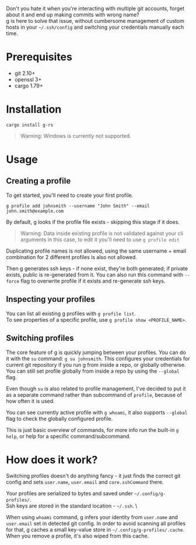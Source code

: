 Don't you hate it when you're interacting with multiple git accounts, forget about it and end up making commits with
wrong name? \
g is here to solve that issue, without cumbersome management of custom hosts in your `~/.ssh/config` and switching your
credentials manually each time.

# Prerequisites

- git 2.10+
- openssl 3+
- cargo 1.79+

# Installation

```
cargo install g-rs
```

> Warning: Windows is currently not supported.

# Usage

## Creating a profile

To get started, you'll need to create your first profile.

```
g profile add johnsmith --username "John Smith" --email john.smith@example.com
```

By default, g looks if the profile file exists - skipping this stage if it does.
> Warning: Data inside existing profile is not validated against your cli arguments in this case, to edit it you'll need
> to use `g profile edit`

Duplicating profile names is not allowed, using the same username + email combination for 2 different profiles is also
not allowed.

Then g generates ssh keys - if none exist, they're both generated; if private exists, public is re-generated from it.
You can also run this command with `--force` flag to overwrite profile if it exists and re-generate ssh keys.

## Inspecting your profiles

You can list all existing g profiles with `g profile list`. \
To see properties of a specific profile, use `g profile show <PROFILE_NAME>`.

## Switching profiles

The core feature of g is quickly jumping between your profiles. You can do it with the `su` command: `g su johnsmith`.
This configures your credentials for current git repository if you run g from inside a repo, or globally otherwise.
You can still set profile globally from inside a repo by using the `--global` flag.

Even though `su` is also related to profile management, I've decided to put it as a separate command rather than
subcommand of `profile`, because of how often it is used.

You can see currently active profile with `g whoami`, it also supports `--global` flag to check the globally configured
profile.

This is just basic overview of commands, for more info run the built-in `g help`, or help for a specific
command/subcommand.

# How does it work?

Switching profiles doesn't do anything fancy - it just finds the correct git config and sets `user.name`, `user.email`
and `core.sshCommand` there.

Your profiles are serialized to bytes and saved under `~/.config/g-profiles/`. \
Ssh keys are stored in the standard location - `~/.ssh`. \

When using `whoami` command, g infers your identity from `user.name` and `user.email` set in detected git config.
In order to avoid scanning all profiles for that, g caches a small key-value store in `~/.config/g-profiles/.cache`.
When you remove a profile, it's also wiped from this cache.
